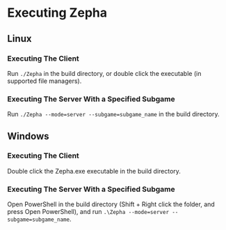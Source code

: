# Executing Zepha

## Linux

### Executing The Client

Run `./Zepha` in the build directory, or double click the executable (in supported file managers).

### Executing The Server With a Specified Subgame

Run `./Zepha --mode=server --subgame=subgame_name` in the build directory.

## Windows

### Executing The Client

Double click the Zepha.exe executable in the build directory.

### Executing The Server With a Specified Subgame

Open PowerShell in the build directory (Shift + Right click the folder, and press Open PowerShell), and run `.\Zepha --mode=server --subgame=subgame_name`.
